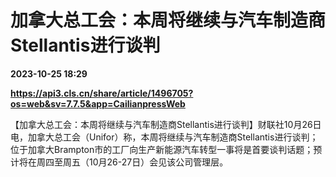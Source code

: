 # 加拿大总工会：本周将继续与汽车制造商Stellantis进行谈判

**2023-10-25 18:29**

**https://api3.cls.cn/share/article/1496705?os=web&sv=7.7.5&app=CailianpressWeb**

【加拿大总工会：本周将继续与汽车制造商Stellantis进行谈判】财联社10月26日电，加拿大总工会（Unifor）称，本周将继续与汽车制造商Stellantis进行谈判；位于加拿大Brampton市的工厂向生产新能源汽车转型一事将是首要谈判话题；预计将在周四至周五（10月26-27日）会见该公司管理层。